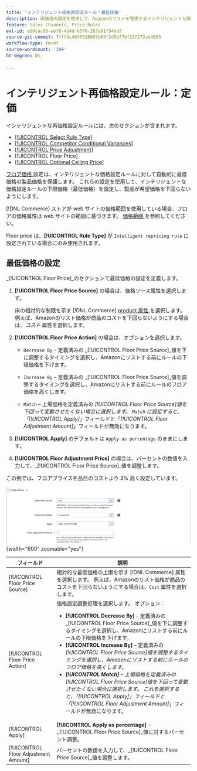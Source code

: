```yaml
---
title: 'インテリジェント価格再設定ルール：最低価格'
description: 床価格の設定を使用して、Amazonのリストを管理するインテリジェントな価格ルールの最低価格を決定します。
feature: Sales Channels, Price Rules
exl-id: e00cac95-eef8-4d4d-b578-287a91f54bdf
source-git-commit: 7fff4c463551089fb64f2d5bf7bf23f272ce4663
workflow-type: tm+mt
source-wordcount: '399'
ht-degree: 0%

---
```


# インテリジェント再価格設定ルール：定価

インテリジェントな再価格設定ルールには、次のセクションが含まれます。

- [[!UICONTROL Select Rule Type]](./intelligent-repricing-rules.md)
- [[!UICONTROL Competitor Conditional Variances]](./competitor-conditional-variances.md)
- [[!UICONTROL Price Adjustment]](./price-adjustment.md)
- [!UICONTROL Floor Price]
- [[!UICONTROL Optional Ceiling Price]](./optional-ceiling-price.md)

[ フロア価格 ](./floor-price.md) 設定は、インテリジェントな価格設定ルールに対して自動的に最低価格の製品価格を保護します。 これらの設定を使用して、インテリジェントな価格設定ルールの下限価格（最低価格）を設定し、製品が希望価格を下回らないようにします。

[!DNL Commerce] ストアが web サイトの価格範囲を使用している場合、フロアの価格属性は web サイトの範囲に基づきます。 [ 価格範囲 ](./price-scope.md) を参照してください。

Floor price は、**[!UICONTROL Rule Type]** が `Intelligent repricing rule` に設定されている場合にのみ使用されます。

## 最低価格の設定

_[!UICONTROL Floor Price]_のセクションで最低価格の設定を定義します。

1. **[!UICONTROL Floor Price Source]** の場合は、価格ソース属性を選択します。

   床の相対的な制限を示す [!DNL Commerce] [product 属性 ](https://experienceleague.adobe.com/docs/commerce-admin/catalog/product-attributes/product-attributes.html) を選択します。 例えば、Amazonのリスト価格が商品のコストを下回らないようにする場合は、*コスト* 属性を選択します。

1. **[!UICONTROL Floor Price Action]** の場合は、オプションを選択します。

   - `Decrease By` – 定義済みの _[!UICONTROL Floor Price Source]_値を下に調整するタイミングを選択し、Amazonにリストする前にルールの下限価格を下げます。

   - `Increase By` – 定義済みの _[!UICONTROL Floor Price Source]_値を調整するタイミングを選択し、Amazonにリストする前にルールのフロア価格を高くします。

   - `Match` – 上場価格を定義済みの _[!UICONTROL Floor Price Source]_値を下回って変動させたくない場合に選択します。 `Match` に設定すると、「_[!UICONTROL Apply]_」フィールドと「_[!UICONTROL Floor Adjustment Amount]_」フィールドが無効になります。

1. **[!UICONTROL Apply]** のデフォルトは `Apply as percentage` のままにします。

1. **[!UICONTROL Floor Adjustment Price]** の場合は、パーセントの数値を入力して、_[!UICONTROL Floor Price Source]_値を調整します。

この例では、フロアプライスを品目のコストより 3% 高く設定しています。

![ インテリジェントな再価格設定ルールの例 – 下限価格 ](assets/ob-intelligent-pricde-rule-floor-price.png){width="600" zoomable="yes"}

| フィールド | 説明 |
|--------------------------------------|---------------------------------------------------------------------------------------------------------------------------------------------------------------------------------------------------------------------------------------------------------------------------------------------------------------------------------------------------------------------------------------------------------------------------------------------------------------------------------------------------------------------------------------------------------------------------------------------------------------------------------------------------------------------------------------------------------------------------------------|
| [!UICONTROL Floor Price Source] | 相対的な最低価格の上限を示す [!DNL Commerce] 属性を選択します。 例えば、Amazonのリスト価格が商品のコストを下回らないようにする場合は、`Cost` 属性を選択します。 |
| [!UICONTROL Floor Price Action] | 価格設定調整処理を選択します。 オプション：<ul><li>**[!UICONTROL Decrease By]** – 定義済みの _[!UICONTROL Floor Price Source]_値を下に調整するタイミングを選択し、Amazonにリストする前にルールの下限価格を下げます。</li><li>**[!UICONTROL Increase By]** – 定義済みの _[!UICONTROL Floor Price Source]_値を調整するタイミングを選択し、Amazonにリストする前にルールのフロア価格を高くします。</li><li>**[!UICONTROL Match]** – 上場価格を定義済みの _[!UICONTROL Floor Price Source]_値を下回って変動させたくない場合に選択します。 これを選択すると、「_[!UICONTROL Apply]_」フィールドと「_[!UICONTROL Floor Adjustment Amount]_」フィールドが無効になります。</li></ul> |
| [!UICONTROL Apply] | **[!UICONTROL Apply as percentage]** - _[!UICONTROL Floor Price Source]_値に対するパーセント調整。 |
| [!UICONTROL Floor Adjustment Amount] | パーセントの数値を入力して、_[!UICONTROL Floor Price Source]_値を調整します。 |
